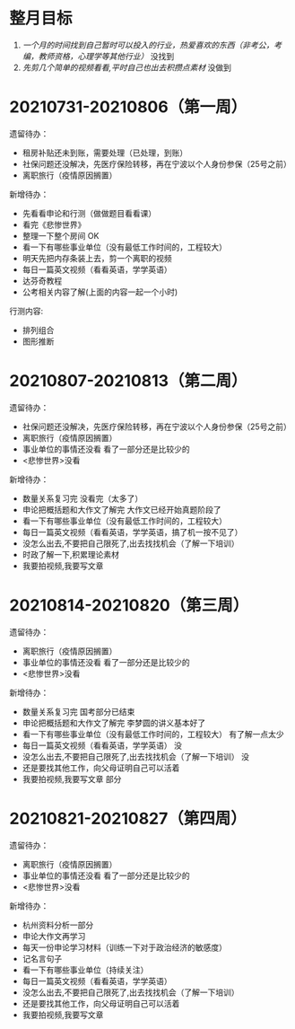# 整月目标
1. *一个月的时间找到自己暂时可以投入的行业，热爱喜欢的东西（非考公，考编，教师资格，心理学等其他行业）*      没找到
2. *先剪几个简单的视频看看,平时自己也出去积攒点素材*  没做到


# 20210731-20210806（第一周）
遗留待办：
   + 租房补贴还未到账，需要处理（已处理，到账）
   + 社保问题还没解决，先医疗保险转移，再在宁波以个人身份参保（25号之前）
   + 离职旅行（疫情原因搁置）

新增待办：
   + 先看看申论和行测（做做题目看看课）
   + 看完《悲惨世界》
   + 整理一下整个房间            OK
   + 看一下有哪些事业单位（没有最低工作时间的，工程较大）
   + 明天先把内存条装上去，剪一个离职的视频
   + 每日一篇英文视频（看看英语，学学英语）
   + 达芬奇教程
   + 公考相关内容了解(上面的内容一起一个小时)
   
行测内容:
   + 排列组合
   + 图形推断 


# 20210807-20210813（第二周）
遗留待办：
   + 社保问题还没解决，先医疗保险转移，再在宁波以个人身份参保（25号之前）
   + 离职旅行（疫情原因搁置）
   + 事业单位的事情还没看  看了一部分还是比较少的
   + <悲惨世界>没看

新增待办：
   + 数量关系复习完  没看完（太多了）
   + 申论把概括题和大作文了解完   大作文已经开始真题阶段了
   + 看一下有哪些事业单位（没有最低工作时间的，工程较大）
   + 每日一篇英文视频（看看英语，学学英语，搞了机一按不见了）
   + 没怎么出去,不要把自己限死了,出去找找机会（了解一下培训）
   + 时政了解一下,积累理论素材
   + 我要拍视频,我要写文章
   
# 20210814-20210820（第三周）
遗留待办：
   + 离职旅行（疫情原因搁置）
   + 事业单位的事情还没看  看了一部分还是比较少的
   + <悲惨世界>没看

新增待办：
   + 数量关系复习完   国考部分已结束
   + 申论把概括题和大作文了解完  李梦圆的讲义基本好了
   + 看一下有哪些事业单位（没有最低工作时间的，工程较大）  有了解一点太少
   + 每日一篇英文视频（看看英语，学学英语）  没
   + 没怎么出去,不要把自己限死了,出去找找机会（了解一下培训） 没
   + 还是要找其他工作，向父母证明自己可以活着
   + 我要拍视频,我要写文章  部分

# 20210821-20210827（第四周）
遗留待办：
   + 离职旅行（疫情原因搁置）
   + 事业单位的事情还没看  看了一部分还是比较少的
   + <悲惨世界>没看 

新增待办：
   + 杭州资料分析一部分
   + 申论大作文再学习
   + 每天一份申论学习材料（训练一下对于政治经济的敏感度）
   + 记名言句子
   + 看一下有哪些事业单位（持续关注）
   + 每日一篇英文视频（看看英语，学学英语）
   + 没怎么出去,不要把自己限死了,出去找找机会（了解一下培训）
   + 还是要找其他工作，向父母证明自己可以活着
   + 我要拍视频,我要写文章